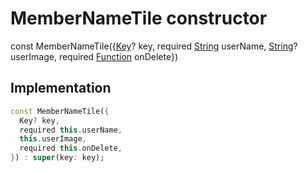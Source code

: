 


# MemberNameTile constructor






const
MemberNameTile({[Key](https://api.flutter.dev/flutter/foundation/Key-class.html)? key, required [String](https://api.flutter.dev/flutter/dart-core/String-class.html) userName, [String](https://api.flutter.dev/flutter/dart-core/String-class.html)? userImage, required [Function](https://api.flutter.dev/flutter/dart-core/Function-class.html) onDelete})





## Implementation

```dart
const MemberNameTile({
  Key? key,
  required this.userName,
  this.userImage,
  required this.onDelete,
}) : super(key: key);
```







